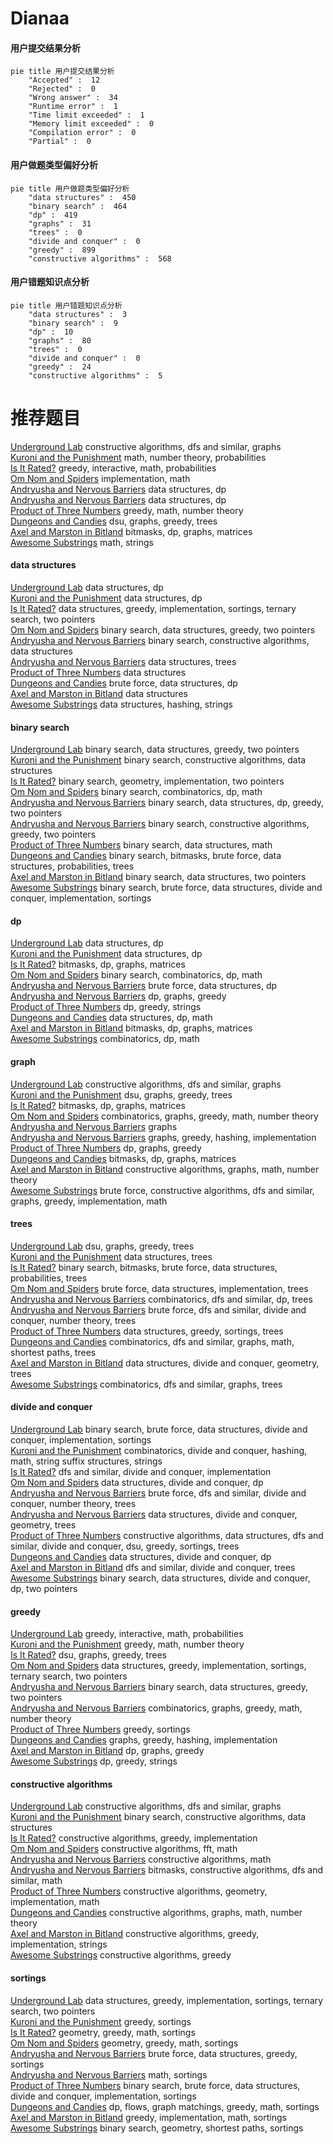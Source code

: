 # Dianaa
<!-- tabs:start -->
#### **用户提交结果分析**

```mermaid
pie title 用户提交结果分析
    "Accepted" :  12
    "Rejected" :  0
    "Wrong answer" :  34
    "Runtime error" :  1
    "Time limit exceeded" :  1
    "Memory limit exceeded" :  0
    "Compilation error" :  0
    "Partial" :  0
```
#### **用户做题类型偏好分析**

```mermaid
pie title 用户做题类型偏好分析
    "data structures" :  450
    "binary search" :  464
    "dp" :  419
    "graphs" :  31
    "trees" :  0
    "divide and conquer" :  0
    "greedy" :  899
    "constructive algorithms" :  568
```
#### **用户错题知识点分析**

```mermaid
pie title 用户错题知识点分析
    "data structures" :  3
    "binary search" :  9
    "dp" :  10
    "graphs" :  80
    "trees" :  0
    "divide and conquer" :  0
    "greedy" :  24
    "constructive algorithms" :  5
```
<!-- tabs:end -->
# 推荐题目
[Underground Lab](https://codeforces.com/contest/781/problem/C)		constructive algorithms,
                        dfs and similar,
                        graphs		  
[Kuroni and the Punishment](http://codeforces.com/problemset/problem/1305/F)		math,
                        number theory,
                        probabilities		  
[Is It Rated?](http://codeforces.com/problemset/problem/1510/I)		greedy,
                        interactive,
                        math,
                        probabilities		  
[Om Nom and Spiders](http://codeforces.com/problemset/problem/436/B)		implementation,
                        math		  
[Andryusha and Nervous Barriers](https://codeforces.com/contest/781/problem/E)		data structures,
                        dp		  
[Andryusha and Nervous Barriers](http://codeforces.com/problemset/problem/780/G)		data structures,
                        dp		  
[Product of Three Numbers](http://codeforces.com/problemset/problem/1294/C)		greedy,
                        math,
                        number theory		  
[Dungeons and Candies](http://codeforces.com/problemset/problem/436/C)		dsu,
                        graphs,
                        greedy,
                        trees		  
[Axel and Marston in Bitland](https://codeforces.com/contest/781/problem/D)		bitmasks,
                        dp,
                        graphs,
                        matrices		  
[Awesome Substrings](http://codeforces.com/problemset/problem/1270/F)		math,
                        strings		  
<!-- tabs:start -->
#### **data structures**
[Underground Lab](https://codeforces.com/contest/781/problem/E)		data structures,
                        dp		  
[Kuroni and the Punishment](http://codeforces.com/problemset/problem/780/G)		data structures,
                        dp		  
[Is It Rated?](http://codeforces.com/problemset/problem/1374/E2)		data structures,
                        greedy,
                        implementation,
                        sortings,
                        ternary search,
                        two pointers		  
[Om Nom and Spiders](http://codeforces.com/problemset/problem/1454/F)		binary search,
                        data structures,
                        greedy,
                        two pointers		  
[Andryusha and Nervous Barriers](http://codeforces.com/problemset/problem/484/E)		binary search,
                        constructive algorithms,
                        data structures		  
[Andryusha and Nervous Barriers](http://codeforces.com/problemset/problem/1344/E)		data structures,
                        trees		  
[Product of Three Numbers](http://codeforces.com/problemset/problem/38/G)		data structures		  
[Dungeons and Candies](http://codeforces.com/problemset/problem/263/E)		brute force,
                        data structures,
                        dp		  
[Axel and Marston in Bitland](http://codeforces.com/problemset/problem/1209/G2)		data structures		  
[Awesome Substrings](http://codeforces.com/problemset/problem/213/E)		data structures,
                        hashing,
                        strings		  
#### **binary search**
[Underground Lab](http://codeforces.com/problemset/problem/1454/F)		binary search,
                        data structures,
                        greedy,
                        two pointers		  
[Kuroni and the Punishment](http://codeforces.com/problemset/problem/484/E)		binary search,
                        constructive algorithms,
                        data structures		  
[Is It Rated?](http://codeforces.com/problemset/problem/780/H)		binary search,
                        geometry,
                        implementation,
                        two pointers		  
[Om Nom and Spiders](http://codeforces.com/problemset/problem/258/C)		binary search,
                        combinatorics,
                        dp,
                        math		  
[Andryusha and Nervous Barriers](http://codeforces.com/problemset/problem/1492/C)		binary search,
                        data structures,
                        dp,
                        greedy,
                        two pointers		  
[Andryusha and Nervous Barriers](http://codeforces.com/problemset/problem/1463/D)		binary search,
                        constructive algorithms,
                        greedy,
                        two pointers		  
[Product of Three Numbers](http://codeforces.com/problemset/problem/1490/G)		binary search,
                        data structures,
                        math		  
[Dungeons and Candies](http://codeforces.com/problemset/problem/1479/D)		binary search,
                        bitmasks,
                        brute force,
                        data structures,
                        probabilities,
                        trees		  
[Axel and Marston in Bitland](http://codeforces.com/problemset/problem/1436/E)		binary search,
                        data structures,
                        two pointers		  
[Awesome Substrings](http://codeforces.com/problemset/problem/1461/D)		binary search,
                        brute force,
                        data structures,
                        divide and conquer,
                        implementation,
                        sortings		  
#### **dp**
[Underground Lab](https://codeforces.com/contest/781/problem/E)		data structures,
                        dp		  
[Kuroni and the Punishment](http://codeforces.com/problemset/problem/780/G)		data structures,
                        dp		  
[Is It Rated?](https://codeforces.com/contest/781/problem/D)		bitmasks,
                        dp,
                        graphs,
                        matrices		  
[Om Nom and Spiders](http://codeforces.com/problemset/problem/258/C)		binary search,
                        combinatorics,
                        dp,
                        math		  
[Andryusha and Nervous Barriers](http://codeforces.com/problemset/problem/263/E)		brute force,
                        data structures,
                        dp		  
[Andryusha and Nervous Barriers](http://codeforces.com/problemset/problem/1029/E)		dp,
                        graphs,
                        greedy		  
[Product of Three Numbers](http://codeforces.com/problemset/problem/1466/C)		dp,
                        greedy,
                        strings		  
[Dungeons and Candies](http://codeforces.com/problemset/problem/372/C)		data structures,
                        dp,
                        math		  
[Axel and Marston in Bitland](http://codeforces.com/problemset/problem/780/F)		bitmasks,
                        dp,
                        graphs,
                        matrices		  
[Awesome Substrings](http://codeforces.com/problemset/problem/439/E)		combinatorics,
                        dp,
                        math		  
#### **graph**
[Underground Lab](https://codeforces.com/contest/781/problem/C)		constructive algorithms,
                        dfs and similar,
                        graphs		  
[Kuroni and the Punishment](http://codeforces.com/problemset/problem/436/C)		dsu,
                        graphs,
                        greedy,
                        trees		  
[Is It Rated?](https://codeforces.com/contest/781/problem/D)		bitmasks,
                        dp,
                        graphs,
                        matrices		  
[Om Nom and Spiders](http://codeforces.com/problemset/problem/1334/E)		combinatorics,
                        graphs,
                        greedy,
                        math,
                        number theory		  
[Andryusha and Nervous Barriers](http://codeforces.com/problemset/problem/1089/D)		graphs		  
[Andryusha and Nervous Barriers](http://codeforces.com/problemset/problem/1156/G)		graphs,
                        greedy,
                        hashing,
                        implementation		  
[Product of Three Numbers](http://codeforces.com/problemset/problem/1029/E)		dp,
                        graphs,
                        greedy		  
[Dungeons and Candies](http://codeforces.com/problemset/problem/780/F)		bitmasks,
                        dp,
                        graphs,
                        matrices		  
[Axel and Marston in Bitland](http://codeforces.com/problemset/problem/1485/D)		constructive algorithms,
                        graphs,
                        math,
                        number theory		  
[Awesome Substrings](http://codeforces.com/problemset/problem/1487/C)		brute force,
                        constructive algorithms,
                        dfs and similar,
                        graphs,
                        greedy,
                        implementation,
                        math		  
#### **trees**
[Underground Lab](http://codeforces.com/problemset/problem/436/C)		dsu,
                        graphs,
                        greedy,
                        trees		  
[Kuroni and the Punishment](http://codeforces.com/problemset/problem/1344/E)		data structures,
                        trees		  
[Is It Rated?](http://codeforces.com/problemset/problem/1479/D)		binary search,
                        bitmasks,
                        brute force,
                        data structures,
                        probabilities,
                        trees		  
[Om Nom and Spiders](http://codeforces.com/problemset/problem/1511/C)		brute force,
                        data structures,
                        implementation,
                        trees		  
[Andryusha and Nervous Barriers](http://codeforces.com/problemset/problem/1499/F)		combinatorics,
                        dfs and similar,
                        dp,
                        trees		  
[Andryusha and Nervous Barriers](http://codeforces.com/problemset/problem/1491/E)		brute force,
                        dfs and similar,
                        divide and conquer,
                        number theory,
                        trees		  
[Product of Three Numbers](http://codeforces.com/problemset/problem/1466/D)		data structures,
                        greedy,
                        sortings,
                        trees		  
[Dungeons and Candies](http://codeforces.com/problemset/problem/1495/D)		combinatorics,
                        dfs and similar,
                        graphs,
                        math,
                        shortest paths,
                        trees		  
[Axel and Marston in Bitland](http://codeforces.com/problemset/problem/1303/G)		data structures,
                        divide and conquer,
                        geometry,
                        trees		  
[Awesome Substrings](http://codeforces.com/problemset/problem/1454/E)		combinatorics,
                        dfs and similar,
                        graphs,
                        trees		  
#### **divide and conquer**
[Underground Lab](http://codeforces.com/problemset/problem/1461/D)		binary search,
                        brute force,
                        data structures,
                        divide and conquer,
                        implementation,
                        sortings		  
[Kuroni and the Punishment](http://codeforces.com/problemset/problem/1466/G)		combinatorics,
                        divide and conquer,
                        hashing,
                        math,
                        string suffix structures,
                        strings		  
[Is It Rated?](http://codeforces.com/problemset/problem/1490/D)		dfs and similar,
                        divide and conquer,
                        implementation		  
[Om Nom and Spiders](https://codeforces.com/contest/1483/problem/C)		data structures,
                        divide and conquer,
                        dp		  
[Andryusha and Nervous Barriers](http://codeforces.com/problemset/problem/1491/E)		brute force,
                        dfs and similar,
                        divide and conquer,
                        number theory,
                        trees		  
[Andryusha and Nervous Barriers](http://codeforces.com/problemset/problem/1303/G)		data structures,
                        divide and conquer,
                        geometry,
                        trees		  
[Product of Three Numbers](http://codeforces.com/problemset/problem/1494/D)		constructive algorithms,
                        data structures,
                        dfs and similar,
                        divide and conquer,
                        dsu,
                        greedy,
                        sortings,
                        trees		  
[Dungeons and Candies](http://codeforces.com/problemset/problem/1482/E)		data structures,
                        divide and conquer,
                        dp		  
[Axel and Marston in Bitland](http://codeforces.com/problemset/problem/566/C)		dfs and similar,
                        divide and conquer,
                        trees		  
[Awesome Substrings](http://codeforces.com/problemset/problem/1428/F)		binary search,
                        data structures,
                        divide and conquer,
                        dp,
                        two pointers		  
#### **greedy**
[Underground Lab](http://codeforces.com/problemset/problem/1510/I)		greedy,
                        interactive,
                        math,
                        probabilities		  
[Kuroni and the Punishment](http://codeforces.com/problemset/problem/1294/C)		greedy,
                        math,
                        number theory		  
[Is It Rated?](http://codeforces.com/problemset/problem/436/C)		dsu,
                        graphs,
                        greedy,
                        trees		  
[Om Nom and Spiders](http://codeforces.com/problemset/problem/1374/E2)		data structures,
                        greedy,
                        implementation,
                        sortings,
                        ternary search,
                        two pointers		  
[Andryusha and Nervous Barriers](http://codeforces.com/problemset/problem/1454/F)		binary search,
                        data structures,
                        greedy,
                        two pointers		  
[Andryusha and Nervous Barriers](http://codeforces.com/problemset/problem/1334/E)		combinatorics,
                        graphs,
                        greedy,
                        math,
                        number theory		  
[Product of Three Numbers](http://codeforces.com/problemset/problem/496/E)		greedy,
                        sortings		  
[Dungeons and Candies](http://codeforces.com/problemset/problem/1156/G)		graphs,
                        greedy,
                        hashing,
                        implementation		  
[Axel and Marston in Bitland](http://codeforces.com/problemset/problem/1029/E)		dp,
                        graphs,
                        greedy		  
[Awesome Substrings](http://codeforces.com/problemset/problem/1466/C)		dp,
                        greedy,
                        strings		  
#### **constructive algorithms**
[Underground Lab](https://codeforces.com/contest/781/problem/C)		constructive algorithms,
                        dfs and similar,
                        graphs		  
[Kuroni and the Punishment](http://codeforces.com/problemset/problem/484/E)		binary search,
                        constructive algorithms,
                        data structures		  
[Is It Rated?](http://codeforces.com/problemset/problem/1272/B)		constructive algorithms,
                        greedy,
                        implementation		  
[Om Nom and Spiders](http://codeforces.com/problemset/problem/286/E)		constructive algorithms,
                        fft,
                        math		  
[Andryusha and Nervous Barriers](http://codeforces.com/problemset/problem/1407/A)		constructive algorithms,
                        math		  
[Andryusha and Nervous Barriers](http://codeforces.com/problemset/problem/1152/B)		bitmasks,
                        constructive algorithms,
                        dfs and similar,
                        math		  
[Product of Three Numbers](http://codeforces.com/problemset/problem/40/A)		constructive algorithms,
                        geometry,
                        implementation,
                        math		  
[Dungeons and Candies](http://codeforces.com/problemset/problem/1485/D)		constructive algorithms,
                        graphs,
                        math,
                        number theory		  
[Axel and Marston in Bitland](https://codeforces.com/contest/1269/problem/C)		constructive algorithms,
                        greedy,
                        implementation,
                        strings		  
[Awesome Substrings](http://codeforces.com/problemset/problem/1493/A)		constructive algorithms,
                        greedy		  
#### **sortings**
[Underground Lab](http://codeforces.com/problemset/problem/1374/E2)		data structures,
                        greedy,
                        implementation,
                        sortings,
                        ternary search,
                        two pointers		  
[Kuroni and the Punishment](http://codeforces.com/problemset/problem/496/E)		greedy,
                        sortings		  
[Is It Rated?](https://codeforces.com/contest/1496/problem/C)		geometry,
                        greedy,
                        math,
                        sortings		  
[Om Nom and Spiders](http://codeforces.com/problemset/problem/1495/A)		geometry,
                        greedy,
                        math,
                        sortings		  
[Andryusha and Nervous Barriers](http://codeforces.com/problemset/problem/1497/A)		brute force,
                        data structures,
                        greedy,
                        sortings		  
[Andryusha and Nervous Barriers](http://codeforces.com/problemset/problem/1427/A)		math,
                        sortings		  
[Product of Three Numbers](http://codeforces.com/problemset/problem/1461/D)		binary search,
                        brute force,
                        data structures,
                        divide and conquer,
                        implementation,
                        sortings		  
[Dungeons and Candies](http://codeforces.com/problemset/problem/1437/C)		dp,
                        flows,
                        graph matchings,
                        greedy,
                        math,
                        sortings		  
[Axel and Marston in Bitland](http://codeforces.com/problemset/problem/1473/A)		greedy,
                        implementation,
                        math,
                        sortings		  
[Awesome Substrings](http://codeforces.com/problemset/problem/1486/B)		binary search,
                        geometry,
                        shortest paths,
                        sortings		  
<!-- tabs:end -->
